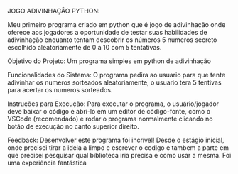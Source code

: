 JOGO ADIVINHAÇÂO PYTHON:

Meu primeiro programa criado em python que é jogo de adivinhação onde oferece aos jogadores a oportunidade de testar suas habilidades de adivinhação enquanto tentam descobrir os números 5 numeros secreto escolhido aleatoriamente de 0 a 10 com 5 tentativas.

Objetivo do Projeto: Um programa simples em python de adivinhação

Funcionalidades do Sistema: O programa pedira ao usuario para que tente adivinhar os numeros sorteados aleatoriamente, o usuario tera 5 tentivas para acertar os numeros sorteados.

Instruções para Execução: Para executar o programa, o usuário/jogador deve baixar o código e abri-lo em um editor de código-fonte, como o VSCode (recomendado) e rodar o programa normalmente clicando no botão de execução no canto superior direito.

Feedback: Desenvolver este programa foi incrível! Desde o estágio inicial, onde precisei tirar a ideia a limpo e escrever o codigo e tambem a parte em que precisei pesquisar qual biblioteca iria precisa e como usar a mesma. Foi uma experiência fantástica
